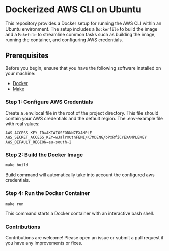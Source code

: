 # Dockerized AWS CLI on Ubuntu

This repository provides a Docker setup for running the AWS CLI within an Ubuntu environment. The setup includes a `Dockerfile` to build the image and a `Makefile` to streamline common tasks such as building the image, running the container, and configuring AWS credentials.

## Prerequisites

Before you begin, ensure that you have the following software installed on your machine:

- [Docker](https://docs.docker.com/get-docker/)
- [Make](https://www.gnu.org/software/make/)

### Step 1: Configure AWS Credentials

Create a .env.local file in the root of the project directory. This file should contain your AWS credentials and the default region. The .env-example file with real values:

```
AWS_ACCESS_KEY_ID=AKIAIOSFODNN7EXAMPLE 
AWS_SECRET_ACCESS_KEY=wJalrXUtnFEMI/K7MDENG/bPxRfiCYEXAMPLEKEY 
AWS_DEFAULT_REGION=eu-south-2 
```
    
### Step 2: Build the Docker Image

```
make build
```

Build command will automatically take into account the configured aws credentials.

 ### Step 4: Run the Docker Container

```
make run
```

 This command starts a Docker container with an interactive bash shell.

### Contributions

Contributions are welcome! Please open an issue or submit a pull request if you have any improvements or fixes.
